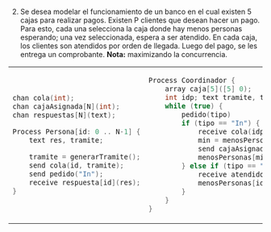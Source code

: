 2. Se desea modelar el funcionamiento de un banco en el cual existen 5 cajas para realizar pagos. Existen P clientes que desean hacer un pago. Para esto, cada una selecciona la caja donde hay menos personas esperando; una vez seleccionada, espera a ser atendido. En cada caja, los clientes son atendidos por orden de llegada. Luego del pago, se les entrega un comprobante. **Nota:** maximizando la concurrencia.

<table>
<!-- <tr>
<th> Good </th>
<th> Bad </th>
</tr> -->

<tr>
<td>

```c
chan cola(int);
chan cajaAsignada[N](int);
chan respuestas[N](text);

Process Persona[id: 0 .. N-1] {
	text res, tramite;

	tramite = generarTramite();
	send cola(id, tramite);
	send pedido("In");
	receive respuesta[id](res);
}
```

</td>

<td>

```c++
Process Coordinador {
	array caja[5]([5] 0);
	int idp; text tramite, tipo;
    while (true) {
        pedido(tipo)
        if (tipo == "In") {
            receive cola(idp, tramite);
            min = menosPersonas(caja);
            send cajaAsignada[min](id, tramite);
            menosPersonas[min]++;
        } else if (tipo == "Out") {
            receive atendido(idcaja);
            menosPersonas[idcaja]--;
        }
    }
}
```

</td>

<td>

```c++
Process Empleado[id: 0 .. 4] {
    int idp, text tramite, text res;
    receive cajaAsignada[id](idp, tramite);
    res = resolver(tramite);
    send respuesta[id](res);

    send atendido(id);
    send pedido("Out");
}
```

</td>
</tr>
</table>
